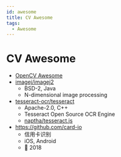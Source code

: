 ```yaml
---
id: awesome
title: CV Awesome
tags:
  - Awesome
---
```


# CV Awesome

- [OpenCV Awesome](./opencv-awesome.md)
- [imagej/imagej2](https://github.com/imagej/imagej2)
  - BSD-2, Java
  - N-dimensional image processing
- [tesseract-ocr/tesseract](https://github.com/tesseract-ocr/tesseract)
  - Apache-2.0, C++
  - Tesseract Open Source OCR Engine
  - [naptha/tesseract.js](https://github.com/naptha/tesseract.js)
- https://github.com/card-io
  - 信用卡识别
  - iOS, Android
  - 🚧 2018
